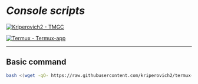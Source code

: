 # ***Console scripts***
[![Kriperovich2 - TMGC](https://img.shields.io/static/v1?label=Kriperovich2&message=Console-scripts&color=black&logo=github)](https://github.com/Kriperovich2/console-scripts "Go to GitHub repo")

[![Termux - Termux-app](https://img.shields.io/static/v1?label=Termux&message=Termux-app&color=gray&logo=github)](https://github.com/Termux/Termux-app "Go to GitHub repo")
___

## Basic command
```sh
bash <(wget -qO- https://raw.githubusercontent.com/kriperovich2/termux-scripts/main/file.sh)
```
